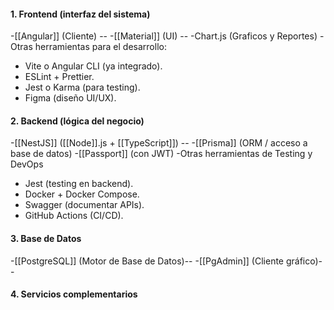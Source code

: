 
#### 1. **Frontend (interfaz del sistema)**
-[[Angular]] (Cliente) --
-[[Material]] (UI) --
-Chart.js (Graficos y Reportes)
-Otras herramientas para el desarrollo:
- Vite o Angular CLI (ya integrado).
- ESLint + Prettier.
- Jest o Karma (para testing).
- Figma (diseño UI/UX).
#### 2. **Backend (lógica del negocio)**
-[[NestJS]] ([[Node]].js + [[TypeScript]]) --
-[[Prisma]] (ORM / acceso a base de datos)
-[[Passport]] (con JWT)
-Otras herramientas de Testing y DevOps
- Jest (testing en backend).
- Docker + Docker Compose.
- Swagger (documentar APIs).
- GitHub Actions (CI/CD).
#### 3. **Base de Datos**
-[[PostgreSQL]] (Motor de Base de Datos)--
-[[PgAdmin]] (Cliente gráfico)--
#### 4. **Servicios complementarios**
